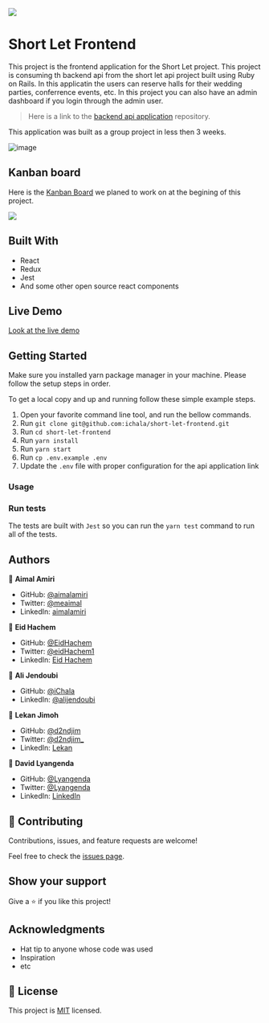 ![](https://img.shields.io/badge/Microverse-blueviolet)

# Short Let Frontend

This project is the frontend application for the Short Let project. This project is consuming th backend api from the short let api project built using Ruby on Rails. In this applicatin the users can reserve halls for their wedding parties, conferrence events, etc. In this project you can also have an admin dashboard if you login through the admin user.

> Here is a link to the [backend api application](https://github.com/ichala/short-let-api) repository.

This application was built as a group project in less then 3 weeks.

![image](https://user-images.githubusercontent.com/73438276/198051731-4a452233-01e3-4394-88d8-9dded08c1ca2.png)


## Kanban board

Here is the [Kanban Board](https://github.com/ichala/short-let-api/issues/16) we planed to work on at the begining of this project.

![](https://user-images.githubusercontent.com/89282221/190205252-fd7bdeee-a2f2-4bc2-add9-e8efe93b9d51.gif)


## Built With

- React
- Redux
- Jest
- And some other open source react components

## Live Demo

[Look at the live demo](https://short-let-island.vercel.app)


## Getting Started
Make sure you installed yarn package manager in your machine. Please follow the setup steps in order.

To get a local copy and up and running follow these simple example steps.

1. Open your favorite command line tool, and run the bellow commands.
2. Run `git clone git@github.com:ichala/short-let-frontend.git`
3. Run `cd short-let-frontend`
4. Run `yarn install`
4. Run `yarn start`
5. Run `cp .env.example .env`
6. Update the `.env` file with proper configuration for the api application link


### Usage

### Run tests

The tests are built with `Jest` so you can run the `yarn test` command to run all of the tests.


## Authors

👤 **Aimal Amiri**

- GitHub: [@aimalamiri](https://github.com/aimalamiri)
- Twitter: [@meaimal](https://twitter.com/meaimal)
- LinkedIn: [aimalamiri](https://linkedin.com/in/aimalamiri)

👤 **Eid Hachem**

- GitHub: [@EidHachem](https://github.com/EidHachem)
- Twitter: [@eidHachem1](https://twitter.com/eidHachem1)
- LinkedIn: [Eid Hachem](https://linkedin.com/in/eid-hachem)

👤 **Ali Jendoubi**

- GitHub: [@iChala](https://github.com/iChala)
- LinkedIn: [@alijendoubi](https://linkedin.com/in/alijendoubi)

👤 **Lekan Jimoh**

- GitHub: [@d2ndjim](https://github.com/d2ndjim)
- Twitter: [@d2ndjim_](https://twitter.com/d2ndjim_)
- LinkedIn: [Lekan](https://linkedin.com/in/lekanj)

👤 **David Lyangenda**

- GitHub: [@Lyangenda](https://github.com/LYANGEND)
- Twitter: [@Lyangenda](https://twitter.com/david_lyangenda)
- LinkedIn: [LinkedIn](https://www.linkedin.com/in/david-lyangenda-623087151/)

## 🤝 Contributing

Contributions, issues, and feature requests are welcome!

Feel free to check the [issues page](../../issues/).

## Show your support

Give a ⭐️ if you like this project!

## Acknowledgments

- Hat tip to anyone whose code was used
- Inspiration
- etc

## 📝 License

This project is [MIT](./MIT.md) licensed.

